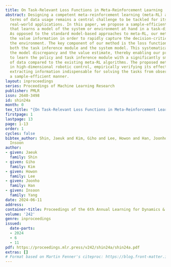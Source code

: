 ```yaml
---
title: On Task-Relevant Loss Functions in Meta-Reinforcement Learning
abstract: Designing a competent meta-reinforcement learning (meta-RL) algorithm in
  terms of data usage remains a central challenge to be tackled for its successful
  real-world applications. In this paper, we propose a sample-efficient meta-RL algorithm
  that learns a model of the system or environment at hand in a task-directed manner.
  As opposed to the standard model-based approaches to meta-RL, our method exploits
  the value information in order to rapidly capture the decision-critical part of
  the environment. The key component of our method is the loss function for learning
  both the task inference module and the system model. This systematically couples
  the model discrepancy and the value estimate, thereby enabling our proposed algorithm
  to learn the policy and task inference module with a significantly smaller amount
  of data compared to the existing meta-RL algorithms. The proposed method is evaluated
  in high-dimensional robotic control, empirically verifying its effectiveness in
  extracting information indispensable for solving the tasks from observations in
  a sample-efficient manner.
layout: inproceedings
series: Proceedings of Machine Learning Research
publisher: PMLR
issn: 2640-3498
id: shin24a
month: 0
tex_title: "{On Task-Relevant Loss Functions in Meta-Reinforcement Learning}"
firstpage: 1
lastpage: 13
page: 1-13
order: 1
cycles: false
bibtex_author: Shin, Jaeuk and Kim, Giho and Lee, Howon and Han, Joonho and Yang,
  Insoon
author:
- given: Jaeuk
  family: Shin
- given: Giho
  family: Kim
- given: Howon
  family: Lee
- given: Joonho
  family: Han
- given: Insoon
  family: Yang
date: 2024-06-11
address:
container-title: Proceedings of the 6th Annual Learning for Dynamics & Control Conference
volume: '242'
genre: inproceedings
issued:
  date-parts:
  - 2024
  - 6
  - 11
pdf: https://proceedings.mlr.press/v242/shin24a/shin24a.pdf
extras: []
# Format based on Martin Fenner's citeproc: https://blog.front-matter.io/posts/citeproc-yaml-for-bibliographies/
---
```

